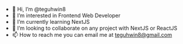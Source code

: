 - 👋 Hi, I’m @teguhwin8
- 👀 I’m interested in Frontend Web Developer
- 🌱 I’m currently learning NextJS
- 💞️ I’m looking to collaborate on any project with NextJS or ReactJS
- 📫 How to reach me you can email me at teguhwin8@gmail.com

<!---
teguhwin8/teguhwin8 is a ✨ special ✨ repository because its `README.md` (this file) appears on your GitHub profile.
You can click the Preview link to take a look at your changes.
--->
